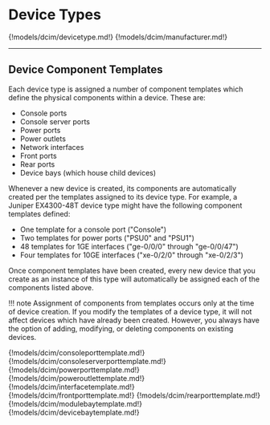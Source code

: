 # Device Types

{!models/dcim/devicetype.md!}
{!models/dcim/manufacturer.md!}

---

## Device Component Templates

Each device type is assigned a number of component templates which define the physical components within a device. These are:

* Console ports
* Console server ports
* Power ports
* Power outlets
* Network interfaces
* Front ports
* Rear ports
* Device bays (which house child devices)

Whenever a new device is created, its components are automatically created per the templates assigned to its device type. For example, a Juniper EX4300-48T device type might have the following component templates defined:

* One template for a console port ("Console")
* Two templates for power ports ("PSU0" and "PSU1")
* 48 templates for 1GE interfaces ("ge-0/0/0" through "ge-0/0/47")
* Four templates for 10GE interfaces ("xe-0/2/0" through "xe-0/2/3")

Once component templates have been created, every new device that you create as an instance of this type will automatically be assigned each of the components listed above.

!!! note
    Assignment of components from templates occurs only at the time of device creation. If you modify the templates of a device type, it will not affect devices which have already been created. However, you always have the option of adding, modifying, or deleting components on existing devices.

{!models/dcim/consoleporttemplate.md!}
{!models/dcim/consoleserverporttemplate.md!}
{!models/dcim/powerporttemplate.md!}
{!models/dcim/poweroutlettemplate.md!}
{!models/dcim/interfacetemplate.md!}
{!models/dcim/frontporttemplate.md!}
{!models/dcim/rearporttemplate.md!}
{!models/dcim/modulebaytemplate.md!}
{!models/dcim/devicebaytemplate.md!}
